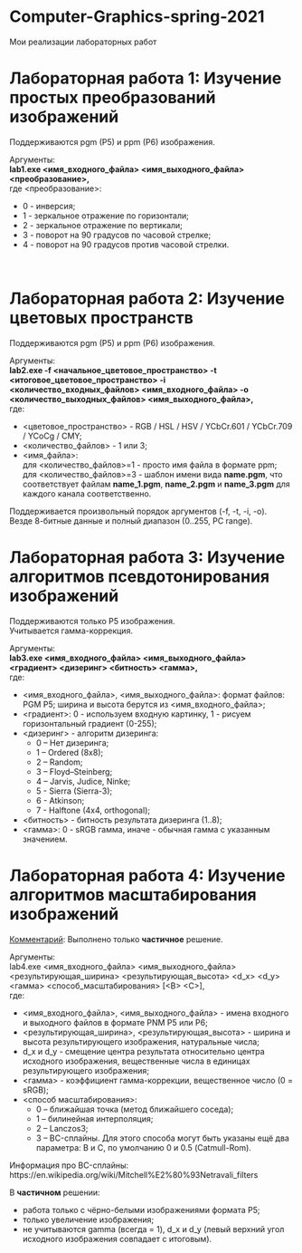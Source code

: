 # Computer-Graphics-spring-2021
Мои реализации лабораторных работ<br>

# Лабораторная работа 1: Изучение простых преобразований изображений

Поддерживаются pgm (P5) и ppm (P6) изображения.<br>

Аргументы:<br>
<b>lab1.exe <имя_входного_файла> <имя_выходного_файла> <преобразование>,</b><br>
где <преобразование>:<br>
<ul>
  <li>0 - инверсия;</li>
  <li>1 - зеркальное отражение по горизонтали;</li>
  <li>2 - зеркальное отражение по вертикали;</li>
  <li>3 - поворот на 90 градусов по часовой стрелке;</li>
  <li>4 - поворот на 90 градусов против часовой стрелки.</li>
</ul>
<br>
  
# Лабораторная работа 2: Изучение цветовых пространств

Поддерживаются pgm (P5) и ppm (P6) изображения.<br>

Аргументы:<br>
<b>lab2.exe -f <начальное_цветовое_пространство> -t <итоговое_цветовое_пространство> -i <количество_входных_файлов> <имя_входного_файла> -o <количество_выходных_файлов> <имя_выходного_файла>,</b><br>
где:<br>
<ul>
  <li><цветовое_пространство> - RGB / HSL / HSV / YCbCr.601 / YCbCr.709 / YCoCg / CMY;</li>
  <li><количество_файлов> - 1 или 3;</li>
  <li>
    <имя_файла>:<br>
      для <количество_файлов>=1 - просто имя файла в формате ppm;<br>
      для <количество_файлов>=3 - шаблон имени вида <b>name.pgm</b>, что соответствует файлам <b>name_1.pgm</b>, <b>name_2.pgm</b> и <b>name_3.pgm</b> для каждого канала соответственно.
  </li>
</ul>

Поддерживается произвольный порядок аргументов (-f, -t, -i, -o).<br>
Везде 8-битные данные и полный диапазон (0..255, PC range).<br>

# Лабораторная работа 3: Изучение алгоритмов псевдотонирования изображений

Поддерживаются только P5 изображения.<br>
Учитывается гамма-коррекция.<br>

Аргументы:<br>
<b>lab3.exe <имя_входного_файла> <имя_выходного_файла> <градиент> <дизеринг> <битность> <гамма>,</b><br>
где:<br>
<ul>
  <li><имя_входного_файла>, <имя_выходного_файла>: формат файлов: PGM P5; ширина и высота берутся из <имя_входного_файла>;</li>
  <li><градиент>: 0 - используем входную картинку, 1 - рисуем горизонтальный градиент (0-255);</li>
  <li>
    <дизеринг> - алгоритм дизеринга:
      <ul>
        <li>0 – Нет дизеринга;</li>
        <li>1 – Ordered (8x8);</li>
        <li>2 – Random;</li>
        <li>3 – Floyd–Steinberg;</li>
        <li>4 – Jarvis, Judice, Ninke;</li>
        <li>5 - Sierra (Sierra-3);</li>
        <li>6 - Atkinson;</li>
        <li>7 - Halftone (4x4, orthogonal);</li>
      </ul>
  </li>
  <li><битность> - битность результата дизеринга (1..8);</li>
   <li><гамма>: 0 - sRGB гамма, иначе - обычная гамма с указанным значением.</li>
</ul>

# Лабораторная работа 4: Изучение алгоритмов масштабирования изображений

<u>Комментарий</u>: Выполнено только <b>частичное</b> решение.<br>

Аргументы: <br>
lab4.exe <имя_входного_файла> <имя_выходного_файла> <результирующая_ширина> <результирующая_высота> <d_x> <d_y> <гамма> <способ_масштабирования> \[<В> <С>\],<br>
где:<br>
<ul>
  <li><имя_входного_файла>, <имя_выходного_файла> - имена входного и выходного файлов в формате PNM P5 или P6;</li>
  <li><результирующая_ширина>, <результирующая_высота> - ширина и высота результирующего изображения, натуральные числа;</li>
  <li>d_x и d_y - смещение центра результата относительно центра исходного изображения, вещественные числа в единицах результирующего изображения;</li>
  <li><гамма> - коэффициент гамма-коррекции, вещественное число (0 = sRGB);</li>
  <li><способ масштабирования>:
    <ul>
      <li>0 – ближайшая точка (метод ближайшего соседа);</li>
      <li>1 – билинейная интерполяция;</li>
      <li>2 – Lanczos3;</li>
      <li>3 – BC-сплайны. Для этого способа могут быть указаны ещё два параметра: B и C, по умолчанию 0 и 0.5 (Catmull-Rom).</li>
    </ul>
  </li>
</ul>
Информация про BC-сплайны: https://en.wikipedia.org/wiki/Mitchell%E2%80%93Netravali_filters <br>

В <b>частичном</b> решении:
<ul>
  <li>работа только с чёрно-белыми изображениями формата P5;</li>
  <li>только увеличение изображения;</li>
  <li>не учитываются gamma (всегда = 1), d_x и d_y (левый верхний угол исходного изображения совпадает с итоговым).</li>
</ul>  
